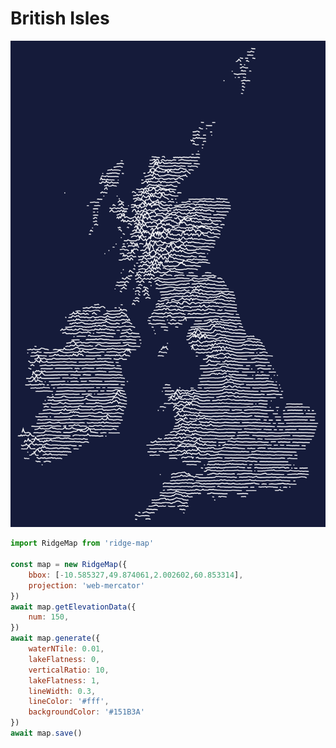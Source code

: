 # British Isles

<img src="https://github.com/accudio/ridge-map/raw/main/.assets/british-isles.png" loading="eager" alt="The British Isles in white on navy">

```js
import RidgeMap from 'ridge-map'

const map = new RidgeMap({
	bbox: [-10.585327,49.874061,2.002602,60.853314],
	projection: 'web-mercator'
})
await map.getElevationData({
	num: 150,
})
await map.generate({
	waterNTile: 0.01,
	lakeFlatness: 0,
	verticalRatio: 10,
	lakeFlatness: 1,
	lineWidth: 0.3,
	lineColor: '#fff',
	backgroundColor: '#151B3A'
})
await map.save()
```